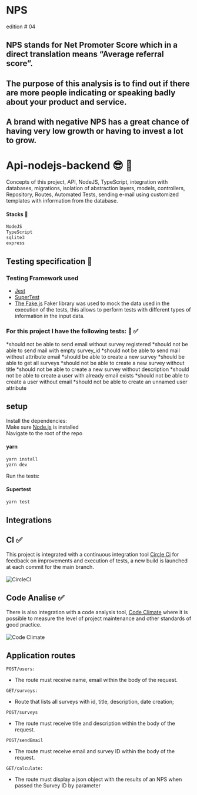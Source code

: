 # NPS
<nlw /> edition # 04

## NPS stands for Net Promoter Score which in a direct translation means “Average referral score”.
## The purpose of this analysis is to find out if there are more people indicating or speaking badly about your product and service. 
## A brand with negative NPS has a great chance of having very low growth or having to invest a lot to grow.

# Api-nodejs-backend 😎 🥁
Concepts of this project, API, NodeJS, TypeScript, integration with databases, migrations, isolation of abstraction layers, models, controllers, Repository, Routes, Automated Tests, sending e-mail using customized templates with information from the database.

#### Stacks 🚀
```bash
NodeJS
TypeScript
sqlite3
express
```

## Testing specification 🤖
### Testing Framework used
* [Jest](https://jestjs.io/)
* [SuperTest](https://github.com/visionmedia/supertest)
* [The Fake.js](https://github.com/marak/Faker.js/)
Faker library was used to mock the data used in the execution of the tests, this allows to perform tests with different types of information in the input data.

### For this project I have the following tests: 🤖 ✅

*should not be able to send email without survey registered
*should not be able to send mail with empty survey_id
*should not be able to send mail without attribute email
*should be able to create a new survey
*should be able to get all surveys
*should not be able to create a new survey without title
*should not be able to create a new survey without description
*should not be able to create a user with already email exists
*should not be able to create a user without email
*should not be able to create an unnamed user attribute

## setup

Install the dependencies:<br/>
Make sure [Node.js](https://nodejs.org/) is installed <br/>
Navigate to the root of the repo <br/>

#### yarn
```bash
yarn install
yarn dev
``` 
Run the tests:
#### Supertest
```bash
yarn test
```

## Integrations
## CI ✅
This project is integrated with a continuous integration tool [Circle Ci](https://circleci.com/) for feedback on improvements and execution of tests, a new build is launched at each commit for the main branch. <br/> <br/>
![CircleCI](https://img.shields.io/circleci/build/github/heziofernandes/nps-nlw04)

## Code Analise ✅
There is also integration with a code analysis tool, [Code Climate](https://codeclimate.com/) where it is possible to measure the level of project maintenance and other standards of good practice. <br/> <br/>
![Code Climate](https://img.shields.io/codeclimate/maintainability-percentage/heziofernandes/nps-nlw04?style=plastic)

## Application routes
```
POST/users:
```
* The route must receive name, email within the body of the request. 
```
GET/surveys:
```
* Route that lists all surveys with id, title, description, date creation;
```
POST/surveys
```
* The route must receive title and description within the body of the request. 
```
POST/sendEmail
```
* The route must receive email and survey ID within the body of the request. 
```
GET/calculate:
```
* The route must display a json object with the results of an NPS when passed the Survey ID by parameter


